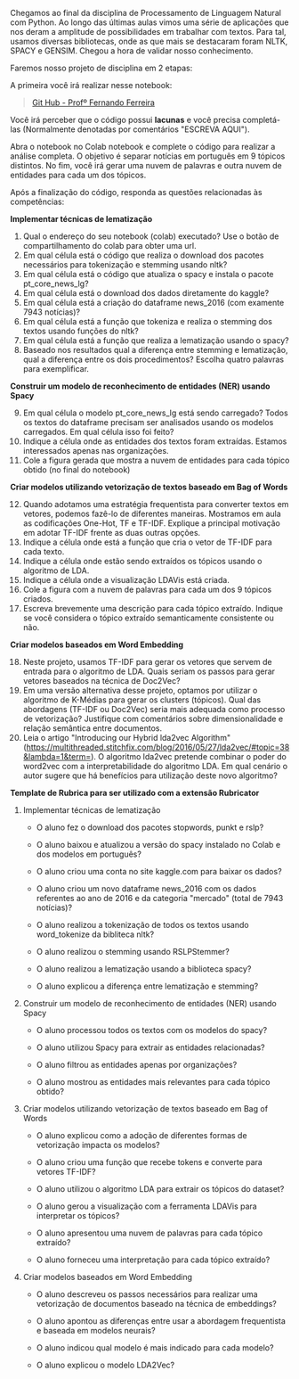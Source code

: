 Chegamos ao final da disciplina de Processamento de Linguagem Natural com Python. Ao longo das últimas aulas vimos uma série de aplicações que nos deram a amplitude de possibilidades em trabalhar com textos. Para tal, usamos diversas bibliotecas, onde as que mais se destacaram foram NLTK, SPACY e GENSIM. Chegou a hora de validar nosso conhecimento.

Faremos nosso projeto de disciplina em 2 etapas:

A primeira você irá realizar nesse notebook:
> [Git Hub - Profº Fernando Ferreira](https://gist.github.com/fernandoferreira-me/61e9e4a25060f95abbfdb8cb90aaaed9)

Você irá perceber que o código possui **lacunas** e você precisa completá-las (Normalmente denotadas por comentários "ESCREVA AQUI").


Abra o notebook no Colab notebook e complete o código para realizar a análise completa. O objetivo é separar notícias em português em 9 tópicos distintos. No fim, você irá gerar uma nuvem de palavras e outra nuvem de entidades para cada um dos tópicos.

Após a finalização do código, responda as questões relacionadas às competências:

**Implementar técnicas de lematização**

1. Qual o endereço do seu notebook (colab) executado? Use o botão de compartilhamento do colab para obter uma url.
2. Em qual célula está o código que realiza o download dos pacotes necessários para tokenização e stemming usando nltk?
3. Em qual célula está o código que atualiza o spacy e instala o pacote pt_core_news_lg?
4. Em qual célula está o download dos dados diretamente do kaggle?
5. Em qual célula está a criação do dataframe news_2016 (com examente 7943 notícias)?
6. Em qual célula está a função que tokeniza e realiza o stemming dos textos usando funções do nltk?
7. Em qual célula está a função que realiza a lematização usando o spacy?
8. Baseado nos resultados qual a diferença entre stemming e lematização, qual a diferença entre os dois procedimentos? Escolha quatro palavras para exemplificar.

**Construir um modelo de reconhecimento de entidades (NER) usando Spacy**

9. Em qual célula o modelo pt_core_news_lg está sendo carregado? Todos os textos do dataframe precisam ser analisados usando os modelos carregados. Em qual célula isso foi feito?
10. Indique a célula onde as entidades dos textos foram extraídas. Estamos interessados apenas nas organizações.
11. Cole a figura gerada que mostra a nuvem de entidades para cada tópico obtido (no final do notebook)

**Criar modelos utilizando vetorização de textos baseado em Bag of Words**

12. Quando adotamos uma estratégia frequentista para converter textos em vetores, podemos fazê-lo de diferentes maneiras. Mostramos em aula as codificações One-Hot, TF e TF-IDF. Explique a principal motivação em adotar TF-IDF frente as duas outras opções.
13. Indique a célula onde está a função que cria o vetor de TF-IDF para cada texto. 
14. Indique a célula onde estão sendo extraídos os tópicos usando o algoritmo de LDA.
15. Indique a célula onde a visualização LDAVis está criada.
16. Cole a figura com a nuvem de palavras para cada um dos 9 tópicos criados.
17. Escreva brevemente uma descrição para cada tópico extraído. Indique se você considera o tópico extraído semanticamente consistente ou não. 

**Criar modelos baseados em Word Embedding**

18. Neste projeto, usamos TF-IDF para gerar os vetores que servem de entrada para o algoritmo de LDA. Quais seriam os passos para gerar vetores baseados na técnica de Doc2Vec?
19. Em uma versão alternativa desse projeto, optamos por utilizar o algoritmo de K-Médias para gerar os clusters (tópicos). Qual das abordagens (TF-IDF ou Doc2Vec) seria mais adequada como processo de vetorização? Justifique com comentários sobre dimensionalidade e relação semântica entre documentos.
20. Leia o artigo "Introducing our Hybrid lda2vec Algorithm" (https://multithreaded.stitchfix.com/blog/2016/05/27/lda2vec/#topic=38&lambda=1&term=).
O algoritmo lda2vec pretende combinar o poder do word2vec com a interpretabilidade do algoritmo LDA. Em qual cenário o autor sugere que há benefícios para utilização deste novo algoritmo?

**Template de Rubrica para ser utilizado com a extensão Rubricator**

1. Implementar técnicas de lematização

    * O aluno fez o download dos pacotes stopwords, punkt e rslp?

    * O aluno baixou e atualizou a versão do spacy instalado no Colab e dos modelos em português?

    * O aluno criou uma conta no site kaggle.com para baixar os dados?

    * O aluno criou um novo dataframe news_2016 com os dados referentes ao ano de 2016 e da categoria "mercado" (total de 7943 notícias)?

    * O aluno realizou a tokenização de todos os textos usando word_tokenize da bibliteca nltk?

    * O aluno realizou o stemming usando RSLPStemmer?

    * O aluno realizou a lematização usando a biblioteca spacy?

    * O aluno explicou a diferença entre lematização e stemming?

2. Construir um modelo de reconhecimento de entidades (NER) usando Spacy

    * O aluno processou todos os textos com os modelos do spacy?

    * O aluno utilizou Spacy para extrair as entidades relacionadas?

    * O aluno filtrou as entidades apenas por organizações?

    * O aluno mostrou as entidades mais relevantes para cada tópico obtido?

3. Criar modelos utilizando vetorização de textos baseado em Bag of Words

    * O aluno explicou como a adoção de diferentes formas de vetorização impacta os modelos?

    * O aluno criou uma função que recebe tokens e converte para vetores TF-IDF?

    * O aluno utilizou o algoritmo LDA para extrair os tópicos do dataset?

    * O aluno gerou a visualização com a ferramenta LDAVis para interpretar os tópicos?

    * O aluno apresentou uma nuvem de palavras para cada tópico extraído?

    * O aluno forneceu uma interpretação para cada tópico extraído?

4. Criar modelos baseados em Word Embedding

    * O aluno descreveu os passos necessários para realizar uma vetorização de documentos baseado na técnica de embeddings?

    * O aluno apontou as diferenças entre usar a abordagem frequentista e baseada em modelos neurais?

    * O aluno indicou qual modelo é mais indicado para cada modelo?

    * O aluno explicou o modelo LDA2Vec?
